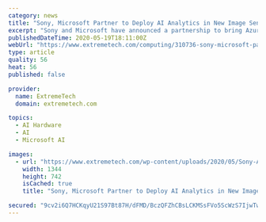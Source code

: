 ```yaml
---
category: news
title: "Sony, Microsoft Partner to Deploy AI Analytics in New Image Sensors"
excerpt: "Sony and Microsoft have announced a partnership to bring Azure AI capabilities to Sony's new image sensor, the IMX500."
publishedDateTime: 2020-05-19T18:11:00Z
webUrl: "https://www.extremetech.com/computing/310736-sony-microsoft-partner-to-deploy-ai-analytics-in-new-image-sensors"
type: article
quality: 56
heat: 56
published: false

provider:
  name: ExtremeTech
  domain: extremetech.com

topics:
  - AI Hardware
  - AI
  - Microsoft AI

images:
  - url: "https://www.extremetech.com/wp-content/uploads/2020/05/Sony-AI-Sensor.jpg"
    width: 1344
    height: 742
    isCached: true
    title: "Sony, Microsoft Partner to Deploy AI Analytics in New Image Sensors"

secured: "9cv2i6Q7HCKqyU21S97Bt87H/dFMD/BczQFZhCBsLCKMSsFVo5ScWzS7IjwTwEqzxMWT3HaP5S1Ku0b6FtZh25n1CUpv+jv4rV+mg2j4RL3h5IhKwbTB8zU3TYiVOTE26qg0YTZSgvKfDRsPNxRjpDYnE/aAfZWKa2GVAbRare6/xxeu3M45Gg2+/aYrtYA0JpU7R0AciuvJcyjNqyT1zMfLtduxUyd6sQf90KuG+K4EMowUfImXILwgtjmaX/64cps+1dvK+WnsDGXZsg81jPB89ho7M75psC4AcmmGRWmgRMYZQM/qUYD7/T62gmxzloZTBS44egGrPhIGBLcw18xj04/I7yUHwwbyuWlta7DOAlh7BcQRkFPOhQXI5cAsMmTAWivkvN58QwQRGTJTIm906gXhvoGeCDS5PEU8mei2m81fGGXo4Pt+7Bz+/02SjN9heDRClA6SJQ92jyF/H1+8+12575rAK56NXLSOQi4=;1/wa/LUDDpyFD92RE9DanA=="
---
```


